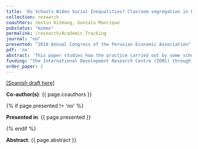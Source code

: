 ```yaml
---
title: 'Do Schools Widen Social Inequalities? Clasroom segregation in Peru' 
collection: research
coauthors: Jostin Kitmang, Gonzalo Manrique
pubstatus: "mimeo"
permalink: /research/Academic_Tracking
journal: "no"
presented: "2018 Annual Congress of the Peruvian Economic Association"
pdf: 'no'
abstract: 'This paper studies how the practice carried out by some schools of sorting students among classrooms based on their shown academic performance and other characteristics (gender and ethnicity) affects student outcomes and intensifies educational gaps. This practice is identified through non-parametric tests that indicate systematic differences between classrooms and through school’s self-report by principals. A hierarchical linear model is used to identify the effects of the practice at the school level and the effects of the environment at the classroom level on Student Census Evaluation results. The results suggest that the practice of sorting negatively affects the results of students in less advantaged classrooms and positively affects students in advantaged classrooms; the overall result being negative. However, it is not possible to affirm that the practice widens educational inequalities for women and students with a non-Hispanic mother tongue.'
funding: "the International Development Research Centre (IDRC) through the Consorcio de Investigación Económica y Social (CIES)"
order_paper: 2
---
```


<a href="https://cies.org.pe/es/investigaciones/la-escuela-reproduce-las-desigualdades-segregacion-entre-salones-de-clase" target="_blank"> [Spanish draft here] </a>

<p><b>Co-author(s)</b>: {{ page.coauthors }} </p>

{% if page.presented != 'no' %}
<p><b>Presented in</b>: {{ page.presented }} </p>
{% endif %}

<div class ="text"><p align="justify"><b>Abstract</b>: {{ page.abstract }} </p></div>
